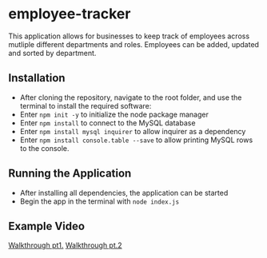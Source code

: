 # employee-tracker
This application allows for businesses to keep track of employees across mutliple different departments and roles. Employees can be added, updated and sorted by department.


## Installation
- After cloning the repository, navigate to the root folder, and use the terminal to install the required software:
- Enter `npm init -y` to initialize the node package manager
- Enter `npm install` to connect to the MySQL database
- Enter `npm install mysql inquirer` to allow inquirer as a dependency
- Enter `npm install console.table --save` to allow printing MySQL rows to the console.

## Running the Application
- After installing all dependencies, the application can be started
- Begin the app in the terminal with `node index.js` 


## Example Video
[Walkthrough pt1.](/assets/Walkthrough%20pt.1.gif)
[Walkthrough pt.2](/assets/Walkthrough%20pt.2.gif)